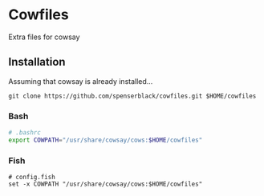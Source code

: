 # Cowfiles

Extra files for cowsay

## Installation

Assuming that cowsay is already installed...

```shell
git clone https://github.com/spenserblack/cowfiles.git $HOME/cowfiles
```

### Bash

```bash
# .bashrc
export COWPATH="/usr/share/cowsay/cows:$HOME/cowfiles"
```

### Fish

```fish
# config.fish
set -x COWPATH "/usr/share/cowsay/cows:$HOME/cowfiles"
```
